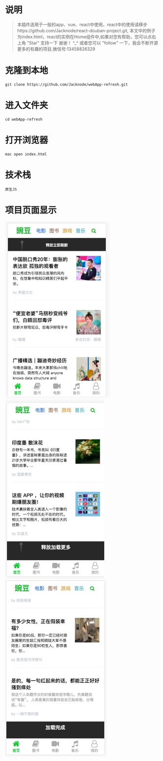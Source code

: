 # 说明

> 本插件适用于一般的app、vue、react中使用，react中的使用请移步https://github.com/Jacknode/react-douban-project.git, 本文中的例子为index.html，react的实例在Home组件中,如果对您有帮助，您可以点右上角 "Star" 支持一下 谢谢！ ^_^ 或者您可以 "follow" 一下，我会不断开源更多的有趣的项目,微信号:13458826329

# 克隆到本地

```
git clone https://github.com/Jacknode/webApp-refresh.git
```

# 进入文件夹
```
cd webApp-refresh
```

# 打开浏览器
```
mac open index.html
```

# 技术栈
```
原生JS
```


# 项目页面显示

![豆瓣手机版app](static/pic01.png )
![豆瓣手机版app](static/pic02.png)
![豆瓣手机版app](static/pic03.png )
